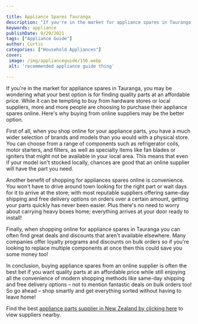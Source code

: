 ```yaml
---

title: Appliance Spares Tauranga
description: "If you're in the market for appliance spares in Tauranga, you may be wondering what your best option is for finding quality parts ...lets find out"
keywords: appliance
publishDate: 9/29/2021
tags: ["Appliance Guide"]
author: Curtis
categories: ["Household Appliances"]
cover: 
 image: /img/applianceguide/156.webp
 alt: 'recommended appliance guide thing'

---
```


If you're in the market for appliance spares in Tauranga, you may be wondering what your best option is for finding quality parts at an affordable price. While it can be tempting to buy from hardware stores or local suppliers, more and more people are choosing to purchase their appliance spares online. Here's why buying from online suppliers may be the better option. 

First of all, when you shop online for your appliance parts, you have a much wider selection of brands and models than you would with a physical store. You can choose from a range of components such as refrigerator coils, motor starters, and filters, as well as specialty items like fan blades or igniters that might not be available in your local area. This means that even if your model isn't stocked locally, chances are good that an online supplier will have the part you need. 

Another benefit of shopping for appliances spares online is convenience. You won't have to drive around town looking for the right part or wait days for it to arrive at the store; with most reputable suppliers offering same-day shipping and free delivery options on orders over a certain amount, getting your parts quickly has never been easier. Plus there's no need to worry about carrying heavy boxes home; everything arrives at your door ready to install! 

Finally, when shopping online for appliance spares in Tauranga you can often find great deals and discounts that aren't available elsewhere. Many companies offer loyalty programs and discounts on bulk orders so if you're looking to replace multiple components at once then this could save you some money too! 

In conclusion, buying appliance spares from an online supplier is often the best bet if you want quality parts at an affordable price while still enjoying all the convenience of modern shopping methods like same-day shipping and free delivery options – not to mention fantastic deals on bulk orders too! So go ahead – shop smartly and get everything sorted without having to leave home!

Find the best <a href="/pages/appliance-parts-suppliers-in-new-zealand/">appliance parts supplier in New Zealand by clicking here</a> to view suppliers nearby.
